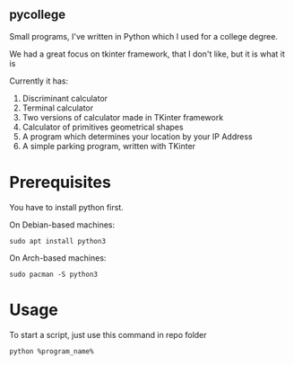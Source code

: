 ## pycollege
Small programs, I've written in Python which I used for a college degree.

We had a great focus on tkinter framework, that I don't like, but it is what it is

Currently it has:
1. Discriminant calculator
2. Terminal calculator
3. Two versions of calculator made in TKinter framework
4. Calculator of primitives geometrical shapes 
5. A program which determines your location by your IP Address
6. A simple parking program, written with TKinter

# Prerequisites
You have to install python first.

On Debian-based machines: 
```console
sudo apt install python3
```

On Arch-based machines:
```console
sudo pacman -S python3
```

# Usage
To start a script, just use this command in repo folder 

```console
python %program_name%
```
